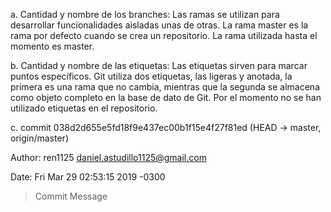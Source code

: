 a. Cantidad y nombre de los branches: Las ramas se utilizan para desarrollar funcionalidades aisladas unas de otras. La rama master es la rama por defecto cuando se crea un repositorio. La rama utilizada hasta el momento es master.

b. Cantidad y nombre de las etiquetas: Las etiquetas sirven para marcar puntos específicos. Git utiliza dos etiquetas, las ligeras y anotada, la primera es una rama que no cambia, mientras que la segunda se almacena como objeto completo en la base de dato de Git. 
Por el momento no se han utilizado etiquetas en el repositorio.

c. 
commit 038d2d655e5fd18f9e437ec00b1f15e4f27f81ed (HEAD -> master, origin/master)

Author: ren1125 <daniel.astudillo1125@gmail.com>

Date:   Fri Mar 29 02:53:15 2019 -0300

>Commit Message